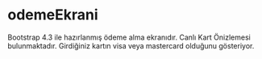 # odemeEkrani
Bootstrap 4.3 ile hazırlanmış ödeme alma ekranıdır. Canlı Kart Önizlemesi bulunmaktadır. Girdiğiniz kartın visa veya mastercard olduğunu gösteriyor.

